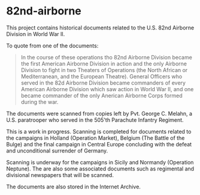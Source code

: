 # 82nd-airborne

This project contains historical documents related to the U.S. 82nd Airborne Division in World War II.

To quote from one of the documents:
> In the course of these operations tho 82nd Airborne Division became the first
> American Airborne Division in action and the only Airborne Division to fight in
> two Theaters of Operations (the North African or Mediterranean, and the European
> Theatre). General Officers who served in the 82d Airborne Division became
> commanders of every American Airborne Division which saw action in World War II,
> and one became commander of the only Anerican Airborne Corps formed during the war.

The documents were scanned from copies left by Pvt. George C. Melahn, a U.S. paratrooper who served in the 505'th Parachute Infantry Regiment.

This is a work in progress. Scanning is completed for documents related to the campaigns in Holland (Operation Market), Belgium (The Battle of the Bulge) and the final campaign in Central Europe concluding with the defeat and unconditional surrender of Germany.

Scanning is underway for the campaigns in Sicily and Normandy (Operation Neptune). The are also some associated documents such as regimental and divisional newspapers that will be scanned.

The documents are also stored in the Internet Archive.
